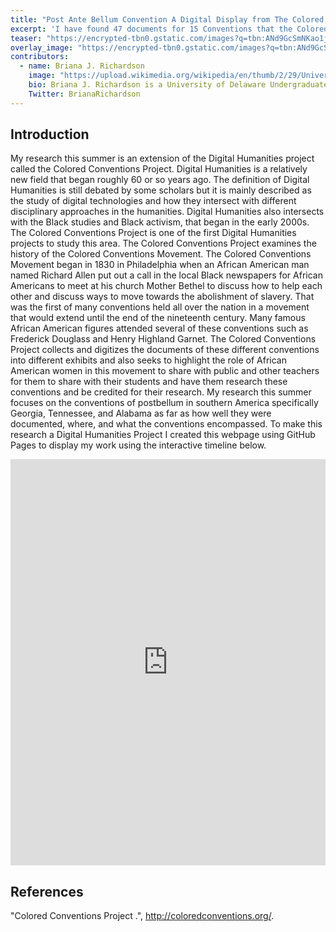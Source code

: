 ```yaml
---
title: "Post Ante Bellum Convention A Digital Display from The Colored Conventions Project"
excerpt: 'I have found 47 documents for 15 Conventions that the Colored Conventions Project very little if any documents on.'
teaser: "https://encrypted-tbn0.gstatic.com/images?q=tbn:ANd9GcSmNKao1jSsZqMwcCY7SQiCAv7x7hgvZj2CNqZQgMMBqgJKzx_1Ig"
overlay_image: "https://encrypted-tbn0.gstatic.com/images?q=tbn:ANd9GcSmNKao1jSsZqMwcCY7SQiCAv7x7hgvZj2CNqZQgMMBqgJKzx_1Ig"
contributors:
  - name: Briana J. Richardson
    image: "https://upload.wikimedia.org/wikipedia/en/thumb/2/29/University_of_Delaware_Seal.svg/1200px-University_of_Delaware_Seal.svg.png"
    bio: Briana J. Richardson is a University of Delaware Undergraduate student graduating with a degree in Africana Studies with a Concentration in Social Studies Education. She will be teaching Special Education in Las Vegas, Nevada. 
    Twitter: BrianaRichardson
---
```

## Introduction

My research this summer is an extension of the Digital Humanities project called the Colored Conventions Project. Digital Humanities is a relatively new field that began roughly 60 or so years ago. The definition of Digital Humanities is still debated by some scholars but it is mainly described as the study of digital technologies and how they intersect with different disciplinary approaches in the humanities. Digital Humanities also intersects with the Black studies and Black activism, that began in the early 2000s.
The Colored Conventions Project is one of the first Digital Humanities projects to study this area. The Colored Conventions Project examines the history of  the Colored Conventions Movement. The Colored Conventions Movement began in 1830 in Philadelphia when an African American man named Richard Allen put out a call in the local Black newspapers for African Americans to meet at his church Mother Bethel to discuss how to help each other and discuss ways to move towards the abolishment of slavery. That was the first of many conventions held all over the nation in a movement that would extend until the end of the nineteenth century. Many famous African American figures attended several of these conventions such as Frederick Douglass and Henry Highland Garnet. The Colored Conventions Project collects and digitizes the documents of these different conventions into different exhibits and also seeks to highlight the role of African American women in this movement to share with public and other teachers for them to share with their students and have them research these conventions and be credited for their research. My research this summer focuses on the conventions of postbellum in southern America specifically Georgia, Tennessee, and Alabama as far as how well they were documented, where, and what the conventions encompassed. To make this research a Digital Humanities Project I created this webpage using GitHub Pages to display my work using the interactive timeline below.

<iframe src='https://cdn.knightlab.com/libs/timeline3/latest/embed/index.html?source=14TvH4dIiqCB7FYndStOLj2yTPf-lXNeeVJanjLmG7Sw&font=Default&lang=en&initial_zoom=2&height=650' width='100%' height='650' webkitallowfullscreen mozallowfullscreen allowfullscreen frameborder='0'></iframe>






## References
"Colored Conventions Project
.", http://coloredconventions.org/.
